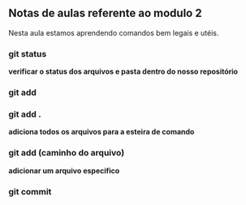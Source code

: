## Notas de aulas referente ao modulo 2

Nesta aula estamos aprendendo comandos bem legais e utéis. 


### git status 
**verificar o status dos arquivos e pasta dentro do nosso repositório**


### git add 

### git add . 

**adiciona todos os arquivos para a esteira de comando**

### git add (caminho do arquivo)

**adicionar um arquivo especifico**


### git commit 